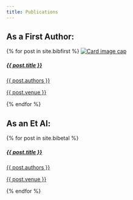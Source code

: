 ```yaml
---
title: Publications
---
```


<div>
<h2>
As a First Author:
</h2>
<div class="band">
  {% for post in site.bibfirst %}
    <a href="{{ post.link }} " class="card">
      <img class="card-img-top" src="../../assets/{{ post.image }}" alt="Card image cap">
      <div class="card-body">
      <div class="container">
        <h5 class="card-title">{{ post.title }}</h5>
        <!-- <p class="card-text">{{  post.blurb  }} </p> -->
        <p class="card-author-list">{{ post.authors }}</p>
        <p class="card-venue">{{ post.venue }}</p>
      </div>
    </div>
    </a>
  {% endfor %}
</div>
<h2>
As an Et Al:
</h2>
<div class="band">
  {% for post in site.bibetal %}
    <a href="{{ post.link }} " class="card">
      <!-- <img class="card-img-top" src="../../assets/{{ post.image }}" alt="Card image cap"> -->
      <div class="card-body">
      <div class="container">
        <h5 class="card-title">{{ post.title }}</h5>
        <!-- <p class="card-text">{{  post.blurb  }} </p> -->
        <p class="card-author-list">{{ post.authors }}</p>
        <p class="card-venue">{{ post.venue }}</p>
      </div>
    </div>
    </a>
  {% endfor %}
</div>
</div>